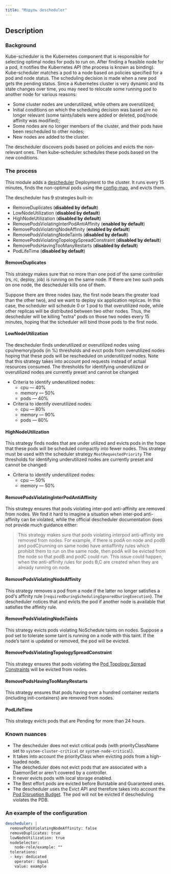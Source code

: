 ```yaml
---
title: "Модуль descheduler"
---
```


## Description
### Background

Kube-scheduler is the Kubernetes component that is responsible for selecting optimal nodes for pods to run on. After finding a feasible node for a pod, it notifies the Kubernetes API (the process is known as binding). Kube-scheduler matches a pod to a node based on policies specified for a pod and node status. The scheduling decision is made when a new pod gets the pending status. Since a Kubernetes cluster is very dynamic and its state changes over time, you may need to relocate some running pod to another node for various reasons:

* Some cluster nodes are underutilized, while others are overutilized;
* Initial conditions on which the scheduling decision was based are no longer relevant (some taints/labels were added or deleted, pod/node affinity was modified);
* Some nodes are no longer members of the cluster, and their pods have been rescheduled to other nodes;
* New nodes are added to the cluster.

The descheduler discovers pods based on policies and evicts the non-relevant ones. Then kube-scheduler schedules these pods based on the new conditions.

### The process

This module adds a [descheduler](https://github.com/kubernetes-incubator/descheduler) Deployment to the cluster. It runs every 15 minutes, finds the non-optimal pods using the [config-map](templates/config-map.yaml), and evicts them.

The descheduler has 9 strategies built-in:
* RemoveDuplicates (**disabled by default**)
* LowNodeUtilization (**disabled by default**)
* HighNodeUtilization (**disabled by default**)
* RemovePodsViolatingInterPodAntiAffinity (**enabled by default**)
* RemovePodsViolatingNodeAffinity (**enabled by default**)
* RemovePodsViolatingNodeTaints (**disabled by default**)
* RemovePodsViolatingTopologySpreadConstraint (**disabled by default**)
* RemovePodsHavingTooManyRestarts (**disabled by default**)
* PodLifeTime (**disabled by default**)

#### RemoveDuplicates

This strategy makes sure that no more than one pod of the same controller (rs, rc, deploy, job) is running on the same node. If there are two such pods on one node, the descheduler kills one of them.

Suppose there are three nodes (say, the first node bears the greater load than the other two), and we want to deploy six application replicas. In this case, the scheduler will schedule 0 or 1 pod to that overutilized node, while other replicas will be distributed between two other nodes. Thus, the descheduler will be killing "extra" pods on those two nodes every 15 minutes, hoping that the scheduler will bind those pods to the first node.

#### LowNodeUtilization

The descheduler finds underutilized or overutilized nodes using cpu/memory/pods (in %) thresholds and evict pods from overutilized nodes hoping that these pods will be rescheduled on underutilized nodes. Note that this strategy takes into account pod requests instead of actual resources consumed.
The thresholds for identifying underutilized or overutilized nodes are currently preset and cannot be changed:
* Criteria to identify underutilized nodes:
  * cpu — 40%
  * memory — 50%
  * pods — 40%
* Criteria to identify overutilized nodes:
  * cpu — 80%
  * memory — 90%
  * pods — 80%

#### HighNodeUtilization

This strategy finds nodes that are under utilized and evicts pods in the hope that these pods will be scheduled compactly into fewer nodes. This strategy must be used with the scheduler strategy `MostRequestedPriority`
The thresholds for identifying underutilized nodes are currently preset and cannot be changed:
* Criteria to identify underutilized nodes:
  * cpu — 50%
  * memory — 50%

#### RemovePodsViolatingInterPodAntiAffinity

This strategy ensures that pods violating inter-pod anti-affinity are removed from nodes. We find it hard to imagine a situation when inter-pod anti-affinity can be violated, while the official descheduler documentation does not provide much guidance either:

> This strategy makes sure that pods violating interpod anti-affinity are removed from nodes. For example, if there is podA on node and podB and podC(running on same node) have antiaffinity rules which prohibit them to run on the same node, then podA will be evicted from the node so that podB and podC could run. This issue could happen, when the anti-affinity rules for pods B,C are created when they are already running on node.

#### RemovePodsViolatingNodeAffinity

This strategy removes a pod from a node if the latter no longer satisfies a pod's affinity rule (`requiredDuringSchedulingIgnoredDuringExecution`). The descheduler notices that and evicts the pod if another node is available that satisfies the affinity rule.

#### RemovePodsViolatingNodeTaints
This strategy evicts pods violating NoSchedule taints on nodes. Suppose a pod set to tolerate some taint is running on a node with this taint. If the node’s taint is updated or removed, the pod will be evicted.

#### RemovePodsViolatingTopologySpreadConstraint
This strategy ensures that pods violating the [Pod Topology Spread Constraints](https://kubernetes.io/docs/concepts/workloads/pods/pod-topology-spread-constraints/) will be evicted from nodes.

#### RemovePodsHavingTooManyRestarts
This strategy ensures that pods having over a hundred container restarts (including init-containers) are removed from nodes.

#### PodLifeTime
This strategy evicts pods that are Pending for more than 24 hours.

### Known nuances

* The descheduler does not evict critical pods (with priorityClassName set to `system-cluster-critical` or `system-node-critical`).
* It takes into account the priorityClass when evicting pods from a high-loaded node.
* The descheduler does not evict pods that are associated with a DaemonSet or aren't covered by a controller.
* It never evicts pods with local storage enabled.
* The Best effort pods are evicted before Burstable and Guaranteed ones.
* The descheduler uses the Evict API and therefore takes into account the [Pod Disruption Budget](https://kubernetes.io/docs/concepts/workloads/pods/disruptions/). The pod will not be evicted if descheduling violates the PDB.

### An example of the configuration

```yaml
descheduler: |
  removePodsViolatingNodeAffinity: false
  removeDuplicates: true
  lowNodeUtilization: true
  nodeSelector:
    node-role/example: ""
  tolerations:
  - key: dedicated
    operator: Equal
    value: example
```
